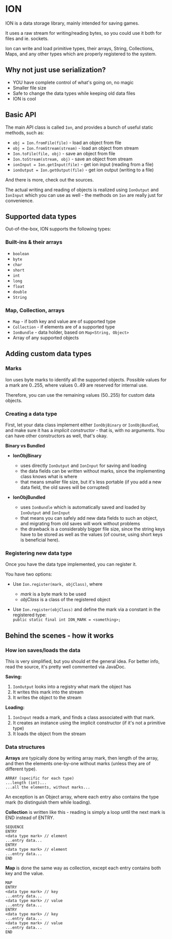 # ION

ION is a data storage library, mainly intended for saving games.

It uses a raw stream for writing/reading bytes, so you could use it both for files and ie. sockets.

Ion can write and load primitive types, their arrays, String, Collections, 
Maps, and any other types which are properly registered to the system.


## Why not just use serialization?

- YOU have complete control of what's going on, no magic
- Smaller file size
- Safe to change the data types while keeping old data files
- ION is cool


## Basic API

The main API class is called `Ion`, and provides a bunch of useful static methods, such as:

- `obj = Ion.fromFile(file)` - load an object from file
- `obj = Ion.fromStream(stream)` - load an object from stream
- `Ion.toFile(file, obj)` - save an object from file
- `Ion.toStream(stream, obj)` - save an object from stream
- `ionInput = Ion.getInput(file)` - get ion input (reading from a file)
- `ionOutput = Ion.getOutput(file)` - get ion output (writing to a file)

And there is more, check out the sources.

The actual writing and reading of objects is realized using `IonOutput` and `IonInput` which you can use as well - the methods on `Ion` are really just for convenience.


## Supported data types

Out-of-the-box, ION supports the following types:

### Built-ins & their arrays

- `boolean`
- `byte`
- `char`
- `short`
- `int`
- `long`
- `float`
- `double`
- `String`

### Map, Collection, arrays

- `Map` - if both key and value are of supported type
- `Collection` - if elements are of a supported type
- `IonBundle` - data holder, based on `Map<String, Object>`
- Array of any supported objects

## Adding custom data types

### Marks

Ion uses byte marks to identify all the supported objects. Possible values for 
a mark are 0..255, where values 0..49 are reserved for internal use.

Therefore, you can use the remaining values (50..255) for custom data objects.

### Creating a data type

First, let your data class implement either `IonObjBinary` or `IonObjBundled`, and make sure it has a *implicit constructor* - that is, with no arguments. You can have other constructors as well, that's okay.

**Binary vs Bundled**

- **IonObjBinary**
  - uses directly `IonOutput` and `IonInput` for saving and loading
  - the data fields can be written without marks, since the implementing class knows what is where
  - that means smaller file size, but it's less portable (if you add a new data field, the old saves will be corrupted)

- **IonObjBundled**
  - uses `IonBundle` which is automatically saved and loaded by `IonOutput` and `IonInput`
  - that means you can safely add new data fields to such an object, and migrating from old saves will work without problems
  - the drawback is a considerably bigger file size, since the string keys have to be stored as well as the values (of course, using short keys is beneficial here).


### Registering new data type

Once you have the data type implemented, you can register it.

You have two options:

- Use `Ion.register(mark, objClass)`, where
  - _mark_ is a byte mark to be used
  - _objClass_ is a class of the registered object
  
- Use `Ion.register(objClass)` and define the mark via a constant in the registered type:<br>
  `public static final int ION_MARK = <something>;`



## Behind the scenes - how it works

### How ion saves/loads the data

This is very simplified, but you should et the general idea. For better info, read the source, it's pretty well commented via JavaDoc.

**Saving:**

1. `IonOutput` looks into a registry what mark the object has
2. It writes this mark into the stream
3. It writes the object to the stream

**Loading:**

1. `IonInput` reads a mark, and finds a class associated with that mark.
2. It creates an instance using the implicit constructor (if it's not a primitive type)
3. It loads the object from the stream

### Data structures

**Arrays** are typically done by writing array mark, then length of the array, and then the elements one-by-one without marks (unless they are of different type).

```
ARRAY (specific for each type)
...length (int)...
...all the elements, without marks...
```

An exception is an Object array, where each entry also contains the type mark (to distinguish them while loading).

**Collection** is written like this - reading is simply a loop until the next mark is END instead of ENTRY.

```
SEQUENCE
ENTRY
<data type mark> // element
...entry data...
ENTRY
<data type mark> // element
...entry data...
END
```

**Map** is done the same way as collection, except each entry contains both key and the value.

```
MAP
ENTRY
<data type mark> // key
...entry data...
<data type mark> // value
...entry data...
ENTRY
<data type mark> // key
...entry data...
<data type mark> // value
...entry data...
END
```
